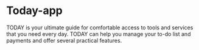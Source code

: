 # Today-app
TODAY is your ultimate guide for comfortable access to tools and services that you need every day. TODAY can help you manage your to-do list and payments and offer several practical features.
